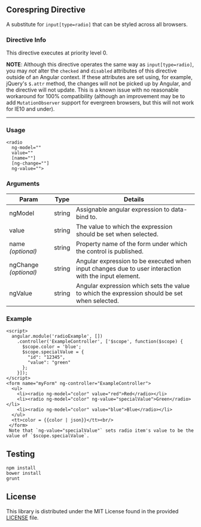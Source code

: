 ## Corespring </radio> Directive

A substitute for `input[type=radio]` that can be styled across all browsers.

### Directive Info

This directive executes at priority level 0.

**NOTE**: Although this directive operates the same way as `input[type=radio]`, you may *not* alter the `checked` and `disabled` attributes of this directive outside of an Angular context. If these attributes are set using, for example, jQuery's `$.attr` method, the changes will not be picked up by Angular, and the directive will not update. This is a known issue with no reasonable workaround for 100% compatibility (although an improvement may be to add `MutationObserver` support for evergreen browsers, but this will not work for IE10 and under).

---

### Usage

    <radio
      ng-model=""
      value=""
      [name=""]
      [ng-change=""]
      ng-value="">


### Arguments

| Param                 | Type   | Details
|-----------------------|--------|--------
| ngModel               | string | Assignable angular expression to data-bind to.
| value                 | string | The value to which the expression should be set when selected.
| name *(optional)*     | string | Property name of the form under which the control is published.
| ngChange *(optional)* | string | Angular expression to be executed when input changes due to user interaction with the input element.
| ngValue               | string | Angular expression which sets the value to which the expression should be set when selected.


### Example

    <script>
      angular.module('radioExample', [])
        .controller('ExampleController', ['$scope', function($scope) {
          $scope.color = 'blue';
          $scope.specialValue = {
            "id": "12345",
            "value": "green"
          };
        }]);
    </script>
    <form name="myForm" ng-controller="ExampleController">
      <ul>
        <li><radio ng-model="color" value="red">Red</radio></li>
        <li><radio ng-model="color" ng-value="specialValue">Green</radio></li>
        <li><radio ng-model="color" value="blue">Blue</radio></li>
      </ul>
      <tt>color = {{color | json}}</tt><br/>
     </form>
     Note that `ng-value="specialValue"` sets radio item's value to be the value of `$scope.specialValue`.

     
## Testing

    npm install
    bower install
    grunt
    
    
## License

This library is distributed under the MIT License found in the provided [LICENSE](/LICENSE) file.